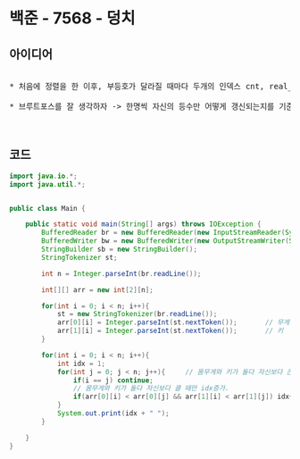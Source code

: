 # 백준 - 7568 - 덩치


## 아이디어
<pre>

* 처음에 정렬을 한 이후, 부등호가 달라질 때마다 두개의 인덱스 cnt, real_cnt를 이용해서 문제를 푸려는데, 코드가 너무 길어지고, 답이 아노지 않음.

* 브루트포스를 잘 생각하자 -> 한명씩 자신의 등수만 어떻게 갱신되는지를 기준으로 생각하면, 자신보다 무게와 키가 둘다 큰사람의 갯수만 세면 결국 등수가 나오는 구조이다.


</pre>





## 코드

```java
import java.io.*;
import java.util.*;


public class Main {

    public static void main(String[] args) throws IOException {
        BufferedReader br = new BufferedReader(new InputStreamReader(System.in));
        BufferedWriter bw = new BufferedWriter(new OutputStreamWriter(System.out));
        StringBuilder sb = new StringBuilder();
        StringTokenizer st;

        int n = Integer.parseInt(br.readLine());

        int[][] arr = new int[2][n];

        for(int i = 0; i < n; i++){
            st = new StringTokenizer(br.readLine());
            arr[0][i] = Integer.parseInt(st.nextToken());       // 무게
            arr[1][i] = Integer.parseInt(st.nextToken());       // 키
        }

        for(int i = 0; i < n; i++){
            int idx = 1;
            for(int j = 0; j < n; j++){     // 몸무게와 키가 둘다 자신보다 큰놈만 찾자!
                if(i == j) continue;
                // 몸무게와 키가 둘다 자신보다 클 때만 idx증가.
                if(arr[0][i] < arr[0][j] && arr[1][i] < arr[1][j]) idx++;
            }
            System.out.print(idx + " ");
        }

    }
}

```




